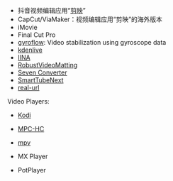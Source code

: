 - 抖音视频编辑应用“[剪映](https://zh.wikipedia.org/w/index.php?title=剪映&action=edit&redlink=1)”
- CapCut/ViaMaker：视频编辑应用“剪映”的海外版本
- iMovie
- Final Cut Pro
- [gyroflow](https://github.com/gyroflow/gyroflow): Video stabilization using gyroscope data
- [kdenlive](https://github.com/KDE/kdenlive)
- [IINA](https://iina.io/)
- [RobustVideoMatting](https://github.com/PeterL1n/RobustVideoMatting)
- [Seven Converter](https://github.com/SevenbytesSoftware/SevenConverter)
- [SmartTubeNext](https://github.com/yuliskov/SmartTubeNext)
- [real-url](https://github.com/wbt5/real-url)

Video Players:

- [Kodi](https://github.com/xbmc/xbmc)

- [MPC-HC](https://github.com/mpc-hc/mpc-hc)

- [mpv](https://github.com/mpv-player/mpv)

- MX Player

- PotPlayer
